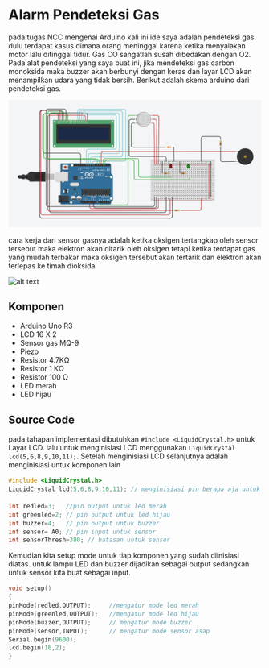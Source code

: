 # Alarm Pendeteksi Gas
pada tugas NCC mengenai Arduino kali ini ide saya adalah pendeteksi gas. dulu terdapat kasus dimana orang meninggal karena ketika menyalakan motor lalu ditinggal tidur. 
Gas CO sangatlah susah dibedakan dengan O2. Pada alat pendeteksi yang saya buat ini, jika mendeteksi gas carbon monoksida maka buzzer akan berbunyi dengan keras dan layar LCD akan menampilkan 
udara yang tidak bersih. Berikut adalah skema arduino dari pendeteksi gas.

![alt text](https://github.com/EEB12/Alarm-Pendeteksi-gas/blob/main/Arduino/skema.JPG?raw=true "Ilustrasi" )

cara kerja dari sensor gasnya adalah ketika oksigen tertangkap oleh sensor tersebut maka elektron akan ditarik oleh oksigen tetapi ketika terdapat
gas yang mudah terbakar maka oksigen tersebut akan tertarik dan elektron akan terlepas ke timah dioksida

![alt text](https://lastminuteengineers.com/wp-content/uploads/arduino/MQ2-Gas-Sensor-Working.gif?raw=true "Ilustrasi" )

## Komponen

* Arduino Uno R3
* LCD 16 X 2
* Sensor gas MQ-9
* Piezo
* Resistor 4.7KΩ
* Resistor 1 KΩ
* Resistor 100 Ω
* LED merah
* LED hijau

## Source Code
pada tahapan implementasi dibutuhkan  ``#include <LiquidCrystal.h>`` untuk Layar LCD. lalu untuk menginisiasi LCD menggunakan
``LiquidCrystal lcd(5,6,8,9,10,11);``. Setelah menginisiasi LCD selanjutnya adalah menginisiasi untuk komponen lain

```C
#include <LiquidCrystal.h>
LiquidCrystal lcd(5,6,8,9,10,11); // menginisiasi pin berapa aja untuk lcd

int redled=3;	//pin output untuk led merah
int greenled=2;	// pin output untuk led hijau
int buzzer=4;	// pin output untuk buzzer
int sensor= A0;	// pin input untuk sensor
int sensorThresh=380; // batasan untuk sensor
```

Kemudian kita setup mode untuk tiap komponen yang sudah diinisiasi diatas. untuk lampu LED dan buzzer dijadikan sebagai output sedangkan untuk sensor kita buat sebagai input.

```C
void setup()
{
pinMode(redled,OUTPUT);		//mengatur mode led merah
pinMode(greenled,OUTPUT);	//mengatur mode led hijau
pinMode(buzzer,OUTPUT);		// mengatur mode buzzer
pinMode(sensor,INPUT);		// mengatur mode sensor asap
Serial.begin(9600);
lcd.begin(16,2);
}
```
